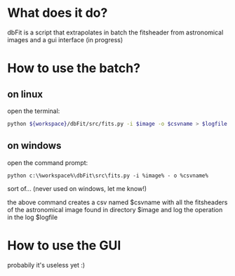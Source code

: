 # What does it do?
dbFit is a script that extrapolates in batch the fitsheader from astronomical images and a gui interface (in progress)

# How to use the batch?
## on linux
open the terminal:

```bash
python ${workspace}/dbFit/src/fits.py -i $image -o $csvname > $logfile
```

## on windows
open the command prompt:

```dosbatch
python c:\%workspace%\dbFit\src\fits.py -i %image% - o %csvname%
```

sort of... (never used on windows, let me know!)

the above command creates a csv named $csvname with all the fitsheaders of the astronomical image found in directory $image
and log the operation in the log $logfile

# How to use the GUI
probabily it's useless yet :)

